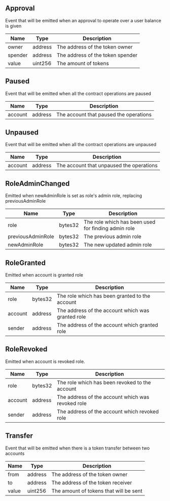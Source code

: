 ## Approval
Event that will be emitted when an approval to operate over a user balance is given

|Name|Type|Description|
|--- |---|---|
|owner|address|The address of the token owner|
|spender|address|The address of the token spender|
|value|uint256|The amount of tokens|

## Paused
Event that will be emitted when all the contract operations are paused

|Name|Type|Description|
|--- |---|---|
|account|address|The account that paused the operations|

## Unpaused
Event that will be emitted when all the contract operations are unpaused

|Name|Type|Description|
|--- |---|---|
|account|address|The account that unpaused the operations|

## RoleAdminChanged
Emitted when newAdminRole is set as role's admin role, replacing previousAdminRole

|Name|Type|Description|
|--- |---|---|
|role|bytes32|The role which has been used for finding admin role|
|previousAdminRole|bytes32|The previous admin role|
|newAdminRole|bytes32|The new updated admin role|

## RoleGranted
Emitted when account is granted role

|Name|Type|Description|
|--- |---|---|
|role|bytes32|The role which has been granted to the account|
|account|address|The address of the account which was granted role|
|sender|address|The address of the account which granted role|

## RoleRevoked
Emitted when account is revoked role.

|Name|Type|Description|
|--- |---|---|
|role|bytes32|The role which has been revoked to the account|
|account|address|The address of the account which was revoked role|
|sender|address|The address of the account which revoked role|

## Transfer
Event that will be emitted when there is a token transfer between two accounts

|Name|Type|Description|
|--- |---|---|
|from|address|The address of the token owner|
|to|address|The address of the token receiver|
|value|uint256|The amount of tokens that will be sent|
